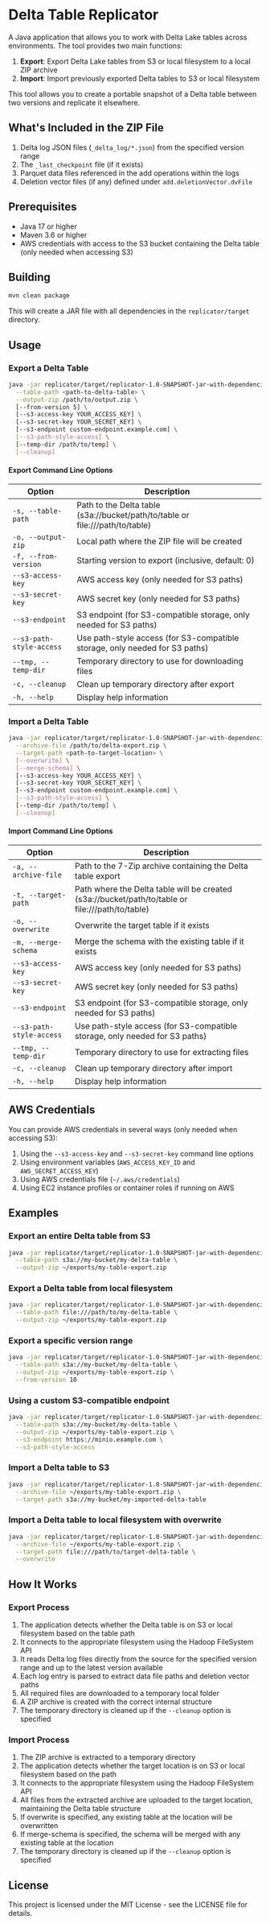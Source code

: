 # Delta Table Replicator

A Java application that allows you to work with Delta Lake tables across environments. The tool provides two main functions:
1. **Export**: Export Delta Lake tables from S3 or local filesystem to a local ZIP archive
2. **Import**: Import previously exported Delta tables to S3 or local filesystem

This tool allows you to create a portable snapshot of a Delta table between two versions and replicate it elsewhere.

## What's Included in the ZIP File

1. Delta log JSON files (`_delta_log/*.json`) from the specified version range
2. The `_last_checkpoint` file (if it exists)
3. Parquet data files referenced in the add operations within the logs
4. Deletion vector files (if any) defined under `add.deletionVector.dvFile`

## Prerequisites

- Java 17 or higher
- Maven 3.6 or higher
- AWS credentials with access to the S3 bucket containing the Delta table (only needed when accessing S3)

## Building

```bash
mvn clean package
```

This will create a JAR file with all dependencies in the `replicator/target` directory.

## Usage

### Export a Delta Table

```bash
java -jar replicator/target/replicator-1.0-SNAPSHOT-jar-with-dependencies.jar \
  --table-path <path-to-delta-table> \
  --output-zip /path/to/output.zip \
  [--from-version 5] \
  [--s3-access-key YOUR_ACCESS_KEY] \
  [--s3-secret-key YOUR_SECRET_KEY] \
  [--s3-endpoint custom-endpoint.example.com] \
  [--s3-path-style-access] \
  [--temp-dir /path/to/temp] \
  [--cleanup]
```

#### Export Command Line Options

| Option | Description |
|--------|-------------|
| `-s, --table-path` | Path to the Delta table (s3a://bucket/path/to/table or file:///path/to/table) |
| `-o, --output-zip` | Local path where the ZIP file will be created |
| `-f, --from-version` | Starting version to export (inclusive, default: 0) |
| `--s3-access-key` | AWS access key (only needed for S3 paths) |
| `--s3-secret-key` | AWS secret key (only needed for S3 paths) |
| `--s3-endpoint` | S3 endpoint (for S3-compatible storage, only needed for S3 paths) |
| `--s3-path-style-access` | Use path-style access (for S3-compatible storage, only needed for S3 paths) |
| `--tmp, --temp-dir` | Temporary directory to use for downloading files |
| `-c, --cleanup` | Clean up temporary directory after export |
| `-h, --help` | Display help information |

### Import a Delta Table

```bash
java -jar replicator/target/replicator-1.0-SNAPSHOT-jar-with-dependencies.jar \
  --archive-file /path/to/delta-export.zip \
  --target-path <path-to-target-location> \
  [--overwrite] \
  [--merge-schema] \
  [--s3-access-key YOUR_ACCESS_KEY] \
  [--s3-secret-key YOUR_SECRET_KEY] \
  [--s3-endpoint custom-endpoint.example.com] \
  [--s3-path-style-access] \
  [--temp-dir /path/to/temp] \
  [--cleanup]
```

#### Import Command Line Options

| Option | Description |
|--------|-------------|
| `-a, --archive-file` | Path to the 7-Zip archive containing the Delta table export |
| `-t, --target-path` | Path where the Delta table will be created (s3a://bucket/path/to/table or file:///path/to/table) |
| `-o, --overwrite` | Overwrite the target table if it exists |
| `-m, --merge-schema` | Merge the schema with the existing table if it exists |
| `--s3-access-key` | AWS access key (only needed for S3 paths) |
| `--s3-secret-key` | AWS secret key (only needed for S3 paths) |
| `--s3-endpoint` | S3 endpoint (for S3-compatible storage, only needed for S3 paths) |
| `--s3-path-style-access` | Use path-style access (for S3-compatible storage, only needed for S3 paths) |
| `--tmp, --temp-dir` | Temporary directory to use for extracting files |
| `-c, --cleanup` | Clean up temporary directory after import |
| `-h, --help` | Display help information |

## AWS Credentials

You can provide AWS credentials in several ways (only needed when accessing S3):
1. Using the `--s3-access-key` and `--s3-secret-key` command line options
2. Using environment variables (`AWS_ACCESS_KEY_ID` and `AWS_SECRET_ACCESS_KEY`)
3. Using AWS credentials file (`~/.aws/credentials`)
4. Using EC2 instance profiles or container roles if running on AWS

## Examples

### Export an entire Delta table from S3
```bash
java -jar replicator/target/replicator-1.0-SNAPSHOT-jar-with-dependencies.jar \
  --table-path s3a://my-bucket/my-delta-table \
  --output-zip ~/exports/my-table-export.zip
```

### Export a Delta table from local filesystem
```bash
java -jar replicator/target/replicator-1.0-SNAPSHOT-jar-with-dependencies.jar \
  --table-path file:///path/to/my-delta-table \
  --output-zip ~/exports/my-table-export.zip
```

### Export a specific version range
```bash
java -jar replicator/target/replicator-1.0-SNAPSHOT-jar-with-dependencies.jar \
  --table-path s3a://my-bucket/my-delta-table \
  --output-zip ~/exports/my-table-export.zip \
  --from-version 10
```

### Using a custom S3-compatible endpoint
```bash
java -jar replicator/target/replicator-1.0-SNAPSHOT-jar-with-dependencies.jar \
  --table-path s3a://my-bucket/my-delta-table \
  --output-zip ~/exports/my-table-export.zip \
  --s3-endpoint https://minio.example.com \
  --s3-path-style-access
```

### Import a Delta table to S3
```bash
java -jar replicator/target/replicator-1.0-SNAPSHOT-jar-with-dependencies.jar \
  --archive-file ~/exports/my-table-export.zip \
  --target-path s3a://my-bucket/my-imported-delta-table
```

### Import a Delta table to local filesystem with overwrite
```bash
java -jar replicator/target/replicator-1.0-SNAPSHOT-jar-with-dependencies.jar \
  --archive-file ~/exports/my-table-export.zip \
  --target-path file:///path/to/target-delta-table \
  --overwrite
```

## How It Works

### Export Process
1. The application detects whether the Delta table is on S3 or local filesystem based on the table path
2. It connects to the appropriate filesystem using the Hadoop FileSystem API
3. It reads Delta log files directly from the source for the specified version range and up to the latest version available
4. Each log entry is parsed to extract data file paths and deletion vector paths
5. All required files are downloaded to a temporary local folder
6. A ZIP archive is created with the correct internal structure
7. The temporary directory is cleaned up if the `--cleanup` option is specified

### Import Process
1. The ZIP archive is extracted to a temporary directory
2. The application detects whether the target location is on S3 or local filesystem based on the path
3. It connects to the appropriate filesystem using the Hadoop FileSystem API
4. All files from the extracted archive are uploaded to the target location, maintaining the Delta table structure
5. If overwrite is specified, any existing table at the location will be overwritten
6. If merge-schema is specified, the schema will be merged with any existing table at the location
7. The temporary directory is cleaned up if the `--cleanup` option is specified

## License

This project is licensed under the MIT License - see the LICENSE file for details.
